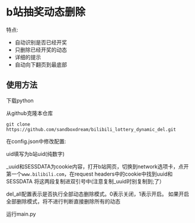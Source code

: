 # b站抽奖动态删除
特点:
    
- 自动识别是否已经开奖
- 只删除已经开奖的动态
- 详细的提示
- 自动向下翻页到最底部
## 使用方法
下载python 
   
从github克隆本仓库
```git
git clone https://github.com/sandboxdream/bilibili_lottery_dynamic_del.git
```

在config.json中修改配置:

uid填写为b站uid(纯数字)

_uuid和SESSDATA为cookie内容，打开b站网页，切换到network选项卡，点开第一个`www.bilibili.com`，在request headers中的cookie中找到uuid和SESSDATA
将这两段复制进双引号中(注意复制_uuid时别复制到;了）

del_all配置表示是否执行全部动态删除模式。0表示关闭，1表示开启。
如果开启全部删除模式，将不进行判断直接删除所有的动态

运行main.py